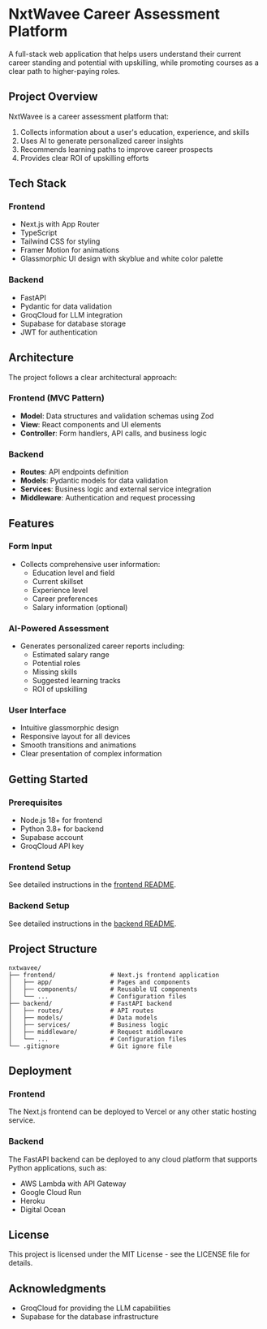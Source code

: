 # NxtWavee Career Assessment Platform

A full-stack web application that helps users understand their current career
standing and potential with upskilling, while promoting courses as a clear path
to higher-paying roles.

## Project Overview

NxtWavee is a career assessment platform that:

1. Collects information about a user's education, experience, and skills
2. Uses AI to generate personalized career insights
3. Recommends learning paths to improve career prospects
4. Provides clear ROI of upskilling efforts

## Tech Stack

### Frontend

- Next.js with App Router
- TypeScript
- Tailwind CSS for styling
- Framer Motion for animations
- Glassmorphic UI design with skyblue and white color palette

### Backend

- FastAPI
- Pydantic for data validation
- GroqCloud for LLM integration
- Supabase for database storage
- JWT for authentication

## Architecture

The project follows a clear architectural approach:

### Frontend (MVC Pattern)

- **Model**: Data structures and validation schemas using Zod
- **View**: React components and UI elements
- **Controller**: Form handlers, API calls, and business logic

### Backend

- **Routes**: API endpoints definition
- **Models**: Pydantic models for data validation
- **Services**: Business logic and external service integration
- **Middleware**: Authentication and request processing

## Features

### Form Input

- Collects comprehensive user information:
  - Education level and field
  - Current skillset
  - Experience level
  - Career preferences
  - Salary information (optional)

### AI-Powered Assessment

- Generates personalized career reports including:
  - Estimated salary range
  - Potential roles
  - Missing skills
  - Suggested learning tracks
  - ROI of upskilling

### User Interface

- Intuitive glassmorphic design
- Responsive layout for all devices
- Smooth transitions and animations
- Clear presentation of complex information

## Getting Started

### Prerequisites

- Node.js 18+ for frontend
- Python 3.8+ for backend
- Supabase account
- GroqCloud API key

### Frontend Setup

See detailed instructions in the [frontend README](./frontend/README.md).

### Backend Setup

See detailed instructions in the [backend README](./backend/README.md).

## Project Structure

```
nxtwavee/
├── frontend/               # Next.js frontend application
│   ├── app/                # Pages and components
│   ├── components/         # Reusable UI components
│   └── ...                 # Configuration files
├── backend/                # FastAPI backend
│   ├── routes/             # API routes
│   ├── models/             # Data models
│   ├── services/           # Business logic
│   ├── middleware/         # Request middleware
│   └── ...                 # Configuration files
└── .gitignore              # Git ignore file
```

## Deployment

### Frontend

The Next.js frontend can be deployed to Vercel or any other static hosting
service.

### Backend

The FastAPI backend can be deployed to any cloud platform that supports Python
applications, such as:

- AWS Lambda with API Gateway
- Google Cloud Run
- Heroku
- Digital Ocean

## License

This project is licensed under the MIT License - see the LICENSE file for
details.

## Acknowledgments

- GroqCloud for providing the LLM capabilities
- Supabase for the database infrastructure
